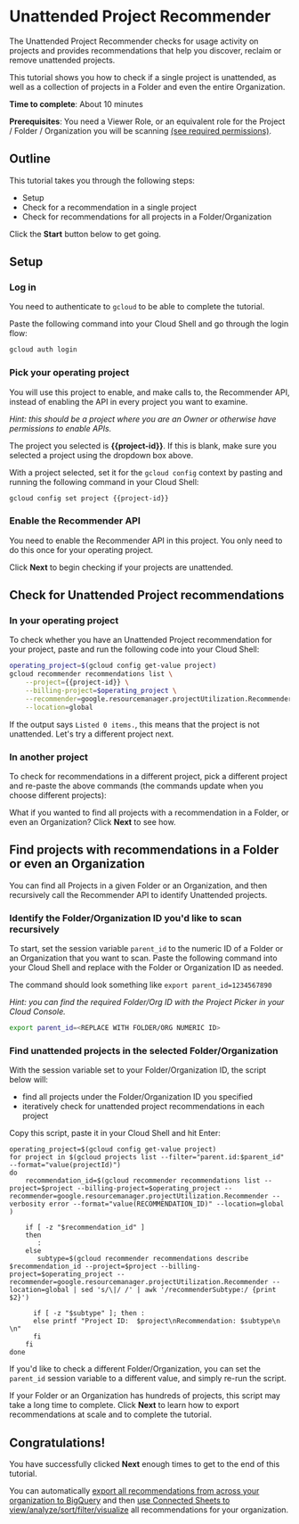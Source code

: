 # Unattended Project Recommender

The Unattended Project Recommender checks for usage activity on projects and provides recommendations that help you discover, reclaim or remove unattended projects.

This tutorial shows you how to check if a single project is unattended, as well as a collection of projects in a Folder and even the entire Organization.

**Time to complete**: About 10 minutes

**Prerequisites**: You need a Viewer Role, or an equivalent role for the Project / Folder / Organization you will be scanning [(see required permissions)](https://cloud.google.com/recommender/docs/unattended-project-recommender#required_iam_permissions).

## Outline

This tutorial takes you through the following steps:

- Setup
- Check for a recommendation in a single project
- Check for recommendations for all projects in a Folder/Organization

Click the **Start** button below to get going.

## Setup

### Log in

You need to authenticate to `gcloud` to be able to complete the tutorial.

Paste the following command into your Cloud Shell and go through the login flow:

```bash
gcloud auth login
```


### Pick your operating project

You will use this project to enable, and make calls to, the Recommender API, instead of enabling the API in every project you want to examine.

*Hint: this should be a project where you are an Owner or otherwise have permissions to enable APIs.*

<walkthrough-project-setup billing="true"></walkthrough-project-setup>

The project you selected is **{{project-id}}**. If this is blank, make sure you selected a project using the dropdown box above.

With a project selected, set it for the `gcloud config` context by pasting and running the following command in your Cloud Shell:

```bash
gcloud config set project {{project-id}}
```

### Enable the Recommender API

You need to enable the Recommender API in this project. You only need to do this once for your operating project.

<walkthrough-enable-apis apis="recommender.googleapis.com"></walkthrough-enable-apis> 

Click **Next** to begin checking if your projects are unattended.

## Check for Unattended Project recommendations

### In your operating project

To check whether you have an Unattended Project recommendation for your project, paste and run the following code into your Cloud Shell:

```bash
operating_project=$(gcloud config get-value project)
gcloud recommender recommendations list \
    --project={{project-id}} \
    --billing-project=$operating_project \
    --recommender=google.resourcemanager.projectUtilization.Recommender \
    --location=global
```

If the output says `Listed 0 items.`, this means that the project is not unattended. Let's try a different project next.

### In another project

To check for recommendations in a different project, pick a different project and re-paste the above commands (the commands update when you choose different projects):

<walkthrough-project-setup></walkthrough-project-setup>

What if you wanted to find all projects with a recommendation in a Folder, or even an Organization? Click **Next** to see how.

## Find projects with recommendations in a Folder or even an Organization

You can find all Projects in a given Folder or an Organization, and then recursively call the Recommender API to identify Unattended projects.

### Identify the Folder/Organization ID you'd like to scan recursively

To start, set the session variable `parent_id` to the numeric ID of a Folder or an Organization that you want to scan. Paste the following command into your Cloud Shell and replace with the Folder or Organization ID as needed. 

The command should look something like `export parent_id=1234567890`

*Hint: you can find the required Folder/Org ID with the <walkthrough-spotlight-pointer spotlightId="purview-switcher">Project Picker</walkthrough-spotlight-pointer> in your Cloud Console.*

```bash
export parent_id=<REPLACE WITH FOLDER/ORG NUMERIC ID>
```

### Find unattended projects in the selected Folder/Organization

With the session variable set to your Folder/Organization ID, the script below will:
- find all projects under the Folder/Organization ID you specified
- iteratively check for unattended project recommendations in each project

Copy this script, paste it in your Cloud Shell and hit Enter:

```none
operating_project=$(gcloud config get-value project)
for project in $(gcloud projects list --filter="parent.id:$parent_id" --format="value(projectId)") 
do
    recommendation_id=$(gcloud recommender recommendations list --project=$project --billing-project=$operating_project --recommender=google.resourcemanager.projectUtilization.Recommender --verbosity error --format="value(RECOMMENDATION_ID)" --location=global )
    
    if [ -z "$recommendation_id" ]
    then
       :
    else
       subtype=$(gcloud recommender recommendations describe $recommendation_id --project=$project --billing-project=$operating_project --recommender=google.resourcemanager.projectUtilization.Recommender --location=global | sed 's/\|/ /' | awk '/recommenderSubtype:/ {print $2}')

      if [ -z "$subtype" ]; then : 
      else printf "Project ID:  $project\nRecommendation: $subtype\n \n"
      fi
    fi
done
```

If you'd like to check a different Folder/Organization, you can set the `parent_id` session variable to a different value, and simply re-run the script.

If your Folder or an Organization has hundreds of projects, this script may take a long time to complete. Click **Next** to learn how to export recommendations at scale and to complete the tutorial.

## Congratulations!

You have successfully clicked **Next** enough times to get to the end of this tutorial.

You can automatically [export all recommendations from across your organization to BigQuery](https://cloud.google.com/recommender/docs/bq-export/export-recommendations-to-bq) and then [use Connected Sheets to view/analyze/sort/filter/visualize](https://cloud.google.com/bigquery/docs/connected-sheets) all recommendations for your organization.

<walkthrough-conclusion-trophy></walkthrough-conclusion-trophy>